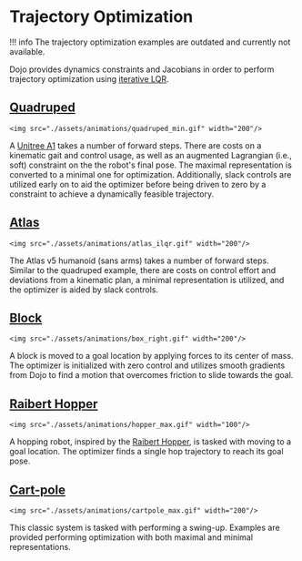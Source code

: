 # Trajectory Optimization

!!! info 
    The trajectory optimization examples are outdated and currently not available.

Dojo provides dynamics constraints and Jacobians in order to perform trajectory optimization using [iterative LQR](https://github.com/thowell/IterativeLQR.jl). 

## [Quadruped](https://github.com/dojo-sim/Dojo.jl/blob/main/examples/trajectory_optimization/quadruped_min.jl)

```@raw html
<img src="./assets/animations/quadruped_min.gif" width="200"/>
```

A [Unitree A1](https://www.unitree.com/products/a1/) takes a number of forward steps. There are costs on a kinematic gait and control usage, as well as an augmented Lagrangian (i.e., soft) constraint on the the robot's final pose. The maximal representation is converted to a minimal one for optimization. Additionally, slack controls are utilized early on to aid the optimizer before being driven to zero by a constraint to achieve a dynamically feasible trajectory.

## [Atlas](https://github.com/dojo-sim/Dojo.jl/blob/main/examples/trajectory_optimization/atlas_min.jl)

```@raw html
<img src="./assets/animations/atlas_ilqr.gif" width="200"/>
```

The Atlas v5 humanoid (sans arms) takes a number of forward steps. Similar to the quadruped example, there are costs on control effort and deviations from a kinematic plan, a minimal representation is utilized, and the optimizer is aided by slack controls.

## [Block](https://github.com/dojo-sim/Dojo.jl/blob/main/examples/trajectory_optimization/box.jl)

```@raw html
<img src="./assets/animations/box_right.gif" width="200"/>
```

A block is moved to a goal location by applying forces to its center of mass. The optimizer is initialized with zero control and utilizes smooth gradients from Dojo to find a motion that overcomes friction to slide towards the goal.

## [Raibert Hopper](https://github.com/dojo-sim/Dojo.jl/blob/main/examples/trajectory_optimization/hopper_max.jl)

```@raw html
<img src="./assets/animations/hopper_max.gif" width="100"/>
```

A hopping robot, inspired by the [Raibert Hopper](https://dspace.mit.edu/handle/1721.1/6820), is tasked with moving to a goal location. The optimizer finds a single hop trajectory to reach its goal pose.

## [Cart-pole](https://github.com/dojo-sim/Dojo.jl/blob/main/examples/trajectory_optimization/cartpole_max.jl)

```@raw html
<img src="./assets/animations/cartpole_max.gif" width="200"/>
```

This classic system is tasked with performing a swing-up. Examples are provided performing optimization with both maximal and minimal representations. 